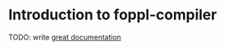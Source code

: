 # Introduction to foppl-compiler

TODO: write [great documentation](http://jacobian.org/writing/what-to-write/)
